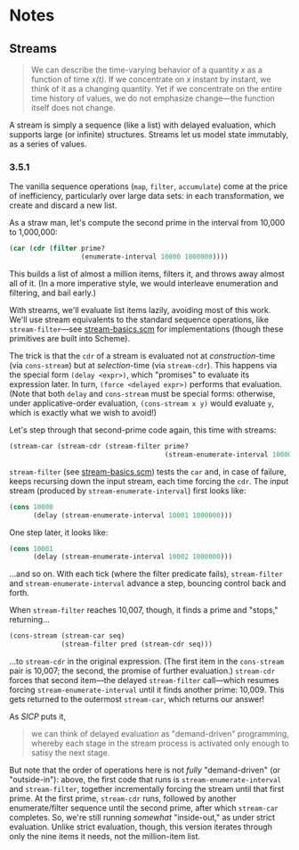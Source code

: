 # Notes

## Streams
> We can describe the time-varying behavior of a quantity _x_ as a function of time _x(t)_. If we concentrate on _x_ instant by instant, we think of it as a changing quantity. Yet if we concentrate on the entire time history of values, we do not emphasize change—the function itself does not change.

A stream is simply a sequence (like a list) with delayed evaluation, which supports large (or infinite) structures. Streams let us model state immutably, as a series of values.

### 3.5.1
The vanilla sequence operations (`map`, `filter`, `accumulate`) come at the price of inefficiency, particularly over large data sets: in each transformation, we create and discard a new list.

As a straw man, let's compute the second prime in the interval from 10,000 to 1,000,000:
```scm
(car (cdr (filter prime?
                  (enumerate-interval 10000 1000000))))
```
This builds a list of almost a million items, filters it, and throws away almost all of it. (In a more imperative style, we would interleave enumeration and filtering, and bail early.)

With streams, we'll evaluate list items lazily, avoiding most of this work. We'll use stream equivalents to the standard sequence operations, like `stream-filter`—see [stream-basics.scm](stream-basics.scm) for implementations (though these primitives are built into Scheme).

The trick is that the `cdr` of a stream is evaluated not at _construction_-time (via `cons-stream`) but at _selection_-time (via `stream-cdr`). This happens via the special form `(delay <expr>)`, which "promises" to evaluate its expression later. In turn, `(force <delayed expr>)` performs that evaluation. (Note that both `delay` and `cons-stream` must be special forms: otherwise, under applicative-order evaluation, `(cons-stream x y)` would evaluate `y`, which is exactly what we wish to avoid!)

Let's step through that second-prime code again, this time with streams:
```scm
(stream-car (stream-cdr (stream-filter prime?
                                       (stream-enumerate-interval 10000 1000000))))
```
`stream-filter` (see [stream-basics.scm](stream-basics.scm)) tests the `car` and, in case of failure, keeps recursing down the input stream, each time forcing the `cdr`. The input stream (produced by `stream-enumerate-interval`) first looks like:
```scm
(cons 10000
      (delay (stream-enumerate-interval 10001 1000000)))
```
One step later, it looks like:
```scm
(cons 10001
      (delay (stream-enumerate-interval 10002 1000000)))
```
...and so on. With each tick (where the filter predicate fails), `stream-filter` and `stream-enumerate-interval` advance a step, bouncing control back and forth.

When `stream-filter` reaches 10,007, though, it finds a prime and "stops," returning...
```scm
(cons-stream (stream-car seq)
             (stream-filter pred (stream-cdr seq)))
```
...to `stream-cdr` in the original expression. (The first item in the `cons-stream` pair is 10,007; the second, the promise of further evaluation.) `stream-cdr` forces that second item—the delayed `stream-filter` call—which resumes forcing `stream-enumerate-interval` until it finds another prime: 10,009. This gets returned to the outermost `stream-car`, which returns our answer!

As _SICP_ puts it,
> we can think of delayed evaluation as "demand-driven" programming, whereby each stage in the stream process is activated only enough to satisy the next stage.

But note that the order of operations here is not _fully_ "demand-driven" (or "outside-in"): above, the first code that runs is `stream-enumerate-interval` and `stream-filter`, together incrementally forcing the stream until that first prime. At the first prime, `stream-cdr` runs, followed by another enumerate/filter sequence until the second prime, after which `stream-car` completes. So, we're still running _somewhat_ "inside-out," as under strict evaluation. Unlike strict evaluation, though, this version iterates through only the nine items it needs, not the million-item list.
